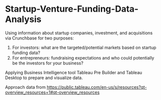 # Startup-Venture-Funding-Data-Analysis
Using information about startup companies, investment, and acquisitions via Crunchbase for two purposes:

1. For investors: what are the targeted/potential markets  based on startup funding data?
2. For entrepreneurs: fundraising  expectations and who could potentially be the  investors for your business?  

Applying Business Intelligence tool Tableau Pre Builder and Tableau Desktop to prepare and visualize data.

 Approach data from https://public.tableau.com/en-us/s/resources?qt-overview_resources=1#qt-overview_resources
